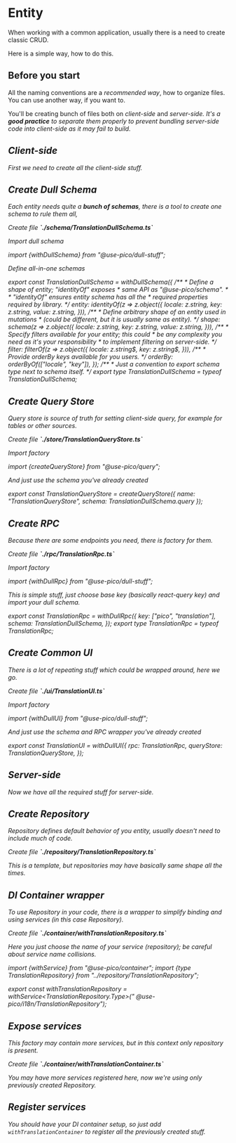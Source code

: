 # Entity

When working with a common application, usually there is a need to create classic CRUD.

Here is a simple way, how to do this.

## Before you start

All the naming conventions are a <i>recommended way</i>, how to organize files. You can
use another way, if you want to.

<tip>
    You'll be creating bunch of files both on <i>client-side</i> and <i>server-side<i/>. It's a <b>good practice</b>
    to separate them properly to prevent bundling server-side code into client-side as it <i>may fail to build</i>.
</tip>

## Client-side

First we need to create all the client-side stuff.

## Create Dull Schema

Each entity needs quite a **bunch of schemas**, there is a tool to create one schema to _rule them all_,

<procedure type="steps">
    <step>
        <p>
            <tip>
                Create file <b>`./schema/TranslationDullSchema.ts`</b>
            </tip>
        </p>
    </step>
    <step>
        <p>Import dull schema</p>
        <code-block lang="typescript">
import {withDullSchema} from "@use-pico/dull-stuff";
        </code-block>
    </step>
    <step>
        <p>Define all-in-one schemas</p>
        <code-block lang="typescript">
export const TranslationDullSchema = withDullSchema({
    /**
     * Define a shape of entity; "identityOf" exposes
     * same API as "@use-pico/schema".
     * 
     * "identityOf" ensures entity schema has all the
     * required properties required by library.
     */
    entity:  identityOf(z => z.object({
        locale: z.string,
        key:    z.string,
        value:  z.string,
    })),
    /**
     * Define arbitrary shape of an entity used in mutations
     * (could be different, but it is usually same as entity).
     */
    shape:   schema(z => z.object({
        locale: z.string,
        key:    z.string,
        value:  z.string,
    })),
    /**
     * Specify filters available for your entity; this could
     * be any complexity you need as it's your responsibility
     * to implement filtering on server-side.
     */
    filter:  filterOf(z => z.object({
        locale: z.string$,
        key:    z.string$,
    })),
    /**
     * Provide orderBy keys available for you users.
     */
    orderBy: orderByOf(["locale", "key"]),
});
/**
 * Just a convention to export schema type next to schema itself.
 */
export type TranslationDullSchema = typeof TranslationDullSchema;
        </code-block>
    </step>
</procedure>

## Create Query Store

Query store is source of truth for setting client-side query, for example for tables or
other sources.

<procedure type="steps">
    <step>
        <p>
            <tip>
                Create file <b>`./store/TranslationQueryStore.ts`</b>
            </tip>
        </p>
    </step>
    <step>
        <p>Import factory</p>
        <code-block lang="typescript">
import {createQueryStore} from "@use-pico/query";
        </code-block>
    </step>
    <step>
        <p>And just use the schema you've already created</p>
        <code-block lang="typescript">
export const TranslationQueryStore = createQueryStore({
    name:   "TranslationQueryStore",
    schema: TranslationDullSchema.query
});
        </code-block>
    </step>
</procedure>

## Create RPC

Because there are some endpoints you need, there is factory for them.

<procedure type="steps">
    <step>
        <p>
            <tip>
                Create file <b>`./rpc/TranslationRpc.ts`</b>
            </tip>
        </p>
    </step>
    <step>
        <p>Import factory</p>
        <code-block lang="typescript">
import {withDullRpc} from "@use-pico/dull-stuff";
        </code-block>
    </step>
    <step>
        <p>This is simple stuff, just choose base key (basically <i>react-query</i> key) and import your <i>dull schema</i>.</p>
        <code-block lang="typescript">
export const TranslationRpc = withDullRpc({
    key:    ["pico", "translation"],
    schema: TranslationDullSchema,
});
export type TranslationRpc = typeof TranslationRpc;
        </code-block>
    </step>
</procedure>

## Create Common UI

There is a lot of repeating stuff which could be wrapped around, <i>here we go</i>.

<procedure type="steps">
    <step>
        <p>
            <tip>
                Create file <b>`./ui/TranslationUI.ts`</b>
            </tip>
        </p>
    </step>
    <step>
        <p>Import factory</p>
        <code-block lang="typescript">
import {withDullUI} from "@use-pico/dull-stuff";
        </code-block>
    </step>
    <step>
        <p>And just use the schema and RPC wrapper you've already created</p>
        <code-block lang="typescript">
export const TranslationUI = withDullUI({
    rpc:        TranslationRpc,
    queryStore: TranslationQueryStore,
});
        </code-block>
    </step>
</procedure>

## Server-side

Now we have all the required stuff for server-side.

## Create Repository

Repository defines default behavior of you entity, usually doesn't need to include much of code.

<procedure type="steps">
    <step>
        <p>
            <tip>
                Create file <b>`./repository/TranslationRepository.ts`</b>
            </tip>
        </p>
    </step>
    <step>
        <p>This is a template, but repositories may have basically same shape all the times.</p>
        <code-block lang="typescript" src="concept/entity/repository.ts"/>
    </step>
</procedure>

## DI Container wrapper

To use Repository in your code, there is a wrapper to simplify binding and using services (in this case Repository).

<procedure type="steps">
    <step>
        <p>
            <tip>
                Create file <b>`./container/withTranslationRepository.ts`</b>
            </tip>
        </p>
    </step>
    <step>
        <p>Here you just choose the name of your service (repository); be careful about service name collisions.</p>
        <code-block lang="typescript">
import {withService}                from "@use-pico/container";
import {type TranslationRepository} from "../repository/TranslationRepository";

export const withTranslationRepository = withService<TranslationRepository.Type>("
@use-pico/i18n/TranslationRepository");
</code-block>
</step>
</procedure>

## Expose services

This factory may contain more services, but in this context only repository is present.

<procedure type="steps">
    <step>
        <p>
            <tip>
                Create file <b>`./container/withTranslationContainer.ts`</b>
            </tip>
        </p>
    </step>
    <step>
        <p>You may have more services registered here, now we're using only previously created Repository.</p>
        <code-block lang="typescript" src="concept/entity/withTranslationContainer.ts"/>
    </step>
</procedure>

## Register services

You should have your DI container setup, so just add `withTranslationContainer` to register all the previously created
stuff.